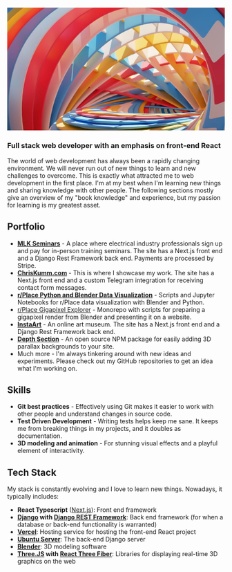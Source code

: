![Cover Image](/SpiralPlatform.jpg)

### Full stack web developer with an emphasis on front-end React

The world of web development has always been a rapidly changing environment. We will never run out of new things to learn and new challenges to overcome. This is exactly what attracted me to web development in the first place. I'm at my best when I'm learning new things and sharing knowledge with other people. The following sections mostly give an overview of my "book knowledge" and experience, but my passion for learning is my greatest asset.

## Portfolio

- [**MLK Seminars**](https://www.mlkseminars.com) - A place where electrical industry professionals sign up and pay for in-person training seminars. The site has a Next.js front end and a Django Rest Framework back end. Payments are processed by Stripe.
- [**ChrisKumm.com**](https://www.chriskumm.com) - This is where I showcase my work. The site has a Next.js front end and a custom Telegram integration for receiving contact form messages.
- [**r/Place Python and Blender Data Visualization**](https://github.com/ChrisCrossCrash/r-place-blender) - Scripts and Jupyter Notebooks for r/Place data visualization with Blender and Python.
- [r/Place Gigapixel Explorer](https://github.com/ChrisCrossCrash/r-place-gigapixel) - Monorepo with scripts for preparing a gigapixel render from Blender and presenting it on a website.
- [**InstaArt**](https://insta-art-frontend.vercel.app/) - An online art museum. The site has a Next.js front end and a Django Rest Framework back end.
- [**Depth Section**](https://www.npmjs.com/package/depth-section) - An open source NPM package for easily adding 3D parallax backgrounds to your site.
- Much more - I'm always tinkering around with new ideas and experiments. Please check out my GitHub repositories to get an idea what I'm working on.

## Skills

- **Git best practices** - Effectively using Git makes it easier to work with other people and understand changes in source code.
- **Test Driven Development** - Writing tests helps keep me sane. It keeps me from breaking things in my projects, and it doubles as documentation.
- **3D modeling and animation** - For stunning visual effects and a playful element of interactivity.

## Tech Stack

My stack is constantly evolving and I love to learn new things. Nowadays, it typically includes:

- **React Typescript** ([Next.js](https://nextjs.org/)): Front end framework
- **[Django](https://www.djangoproject.com/) with [Django REST Framework](https://www.django-rest-framework.org/)**: Back end framework (for when a database or back-end functionality is warranted)
- **[Vercel](https://vercel.com)**: Hosting service for hosting the front-end React project
- **[Ubuntu Server](https://ubuntu.com/server)**: The back-end Django server
- **[Blender](https://www.blender.org/)**: 3D modeling software
- **[Three.JS](https://threejs.org/) with [React Three Fiber](https://github.com/pmndrs/react-three-fiber)**: Libraries for displaying real-time 3D graphics on the web
